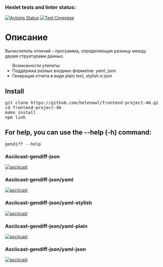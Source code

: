 ### Hexlet tests and linter status:
[![Actions Status](https://github.com/helenowl/frontend-project-46/actions/workflows/hexlet-check.yml/badge.svg)](https://github.com/helenowl/frontend-project-46/actions)
[![Test Coverage](https://api.codeclimate.com/v1/badges/44cb33aae3cf5c71f46e/test_coverage)](https://codeclimate.com/github/helenowl/frontend-project-46/test_coverage)

<h1>Описание</h1>
<p>Вычислитель отличий – программа, определяющая разницу между двумя структурами данных. </p>

<ul>Возможности утилиты:
    <li>Поддержка разных входных форматов: yaml, json</li>
    <li>Генерация отчета в виде plain text, stylish и json</li>
</ul>

<h2>Install</h2>
<pre>
git clone https://github.com/helenowl/frontend-project-46.git
cd frontend-project-46
make install
npm link
</pre>

<h2>For help, you can use the --help (-h) command:</h2>
<pre>
gendiff --help
</pre>

### Asciicast-gendiff-json
[![asciicast](https://asciinema.org/a/Xb12AQR17etqfnNponTOKsO6v.svg)](https://asciinema.org/a/Xb12AQR17etqfnNponTOKsO6v)
### Asciicast-gendiff-json/yaml
[![asciicast](https://asciinema.org/a/AocybYNZaDqAP3zWfMZt9Rr5v.svg)](https://asciinema.org/a/AocybYNZaDqAP3zWfMZt9Rr5v)
### Asciicast-gendiff-json/yaml-stylish
[![asciicast](https://asciinema.org/a/H849rgA47uA2gxkSjPmqj77Tu.svg)](https://asciinema.org/a/H849rgA47uA2gxkSjPmqj77Tu)
### Asciicast-gendiff-json/yaml-plain
[![asciicast](https://asciinema.org/a/g8zSQ7bwRSCgVxYQnliROvtmT.svg)](https://asciinema.org/a/g8zSQ7bwRSCgVxYQnliROvtmT)
### Asciicast-gendiff-json/yaml-json
[![asciicast](https://asciinema.org/a/OvDrlRTXM0P8dyfyF6feulnYm.svg)](https://asciinema.org/a/OvDrlRTXM0P8dyfyF6feulnYm)